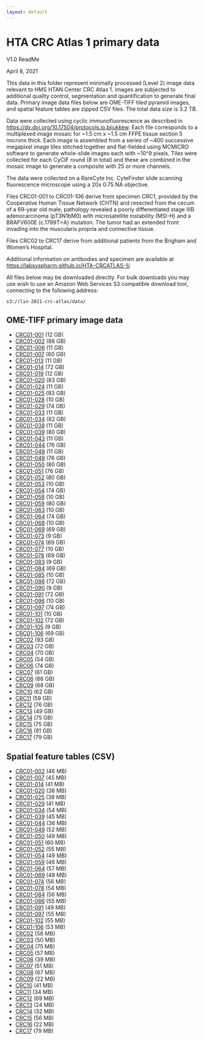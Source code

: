 ```yaml
---
layout: default
---
```


# HTA CRC Atlas 1 primary data

V1.0 ReadMe

April 8, 2021

This data in this folder represent minimally processed (Level 2) image data
relevant to HMS HTAN Center CRC Atlas 1. Images are subjected to additional
quality control, segmentation and quantification to generate final data. Primary
image data files below are OME-TIFF tiled pyramid images, and spatial feature
tables are zipped CSV files. The total data size is 3.2 TB.

Data were collected using cyclic immunofluorescence as described in
<https://dx.doi.org/10.17504/protocols.io.bjiukkew>. Each file corresponds to a
multiplexed image mosaic for ~1.5 cm x ~1.5 cm FFPE tissue section 5 microns
thick. Each image is assembled from a series of ~400 successive megapixel image
tiles stitched together and flat-fielded using MCMICRO software to generate
whole-slide images each with ~10^9 pixels. Tiles were collected for each CyCIF
round (8 in total) and these are combined in the mosaic image to generate a
composite with 25 or more channels.

The data were collected on a RareCyte Inc. CyteFinder slide scanning
fluorescence microscope using a 20x 0.75 NA objective.

Files CRC01-001 to CRC01-106 derive from specimen CRC1, provided by the
Cooperative Human Tissue Network (CHTN) and resected from the cecum of a 69-year
old male; pathology revealed a poorly differentiated stage IIIB adenocarcinoma
(pT3N1bM0) with microsatellite instability (MSI-H) and a BRAFV600E (c.1799T>A)
mutation. The tumor had an extended front invading into the muscularis propria
and connective tissue.

Files CRC02 to CRC17 derive from additional patients from the Brigham and
Women’s Hospital.

Additional information on antibodies and specimen are available at
<https://labsyspharm.github.io/HTA-CRCATLAS-1/>.

All files below may be downloaded directly. For bulk downloads you may use wish
to use an Amazon Web Services S3 compatible download tool, connecting to the
following address:

`s3://lin-2021-crc-atlas/data/`

## OME-TIFF primary image data

* [CRC01-001](https://lin-2021-crc-atlas.s3.amazonaws.com/data/WD-76845-001.ome.tif) (12 GB)
* [CRC01-002](https://lin-2021-crc-atlas.s3.amazonaws.com/data/WD-76845-002.ome.tif) (88 GB)
* [CRC01-006](https://lin-2021-crc-atlas.s3.amazonaws.com/data/WD-76845-006.ome.tif) (11 GB)
* [CRC01-007](https://lin-2021-crc-atlas.s3.amazonaws.com/data/WD-76845-007.ome.tif) (80 GB)
* [CRC01-013](https://lin-2021-crc-atlas.s3.amazonaws.com/data/WD-76845-013.ome.tif) (11 GB)
* [CRC01-014](https://lin-2021-crc-atlas.s3.amazonaws.com/data/WD-76845-014.ome.tif) (72 GB)
* [CRC01-019](https://lin-2021-crc-atlas.s3.amazonaws.com/data/WD-76845-019.ome.tif) (12 GB)
* [CRC01-020](https://lin-2021-crc-atlas.s3.amazonaws.com/data/WD-76845-020.ome.tif) (83 GB)
* [CRC01-024](https://lin-2021-crc-atlas.s3.amazonaws.com/data/WD-76845-024.ome.tif) (11 GB)
* [CRC01-025](https://lin-2021-crc-atlas.s3.amazonaws.com/data/WD-76845-025.ome.tif) (83 GB)
* [CRC01-028](https://lin-2021-crc-atlas.s3.amazonaws.com/data/WD-76845-028.ome.tif) (10 GB)
* [CRC01-029](https://lin-2021-crc-atlas.s3.amazonaws.com/data/WD-76845-029.ome.tif) (74 GB)
* [CRC01-033](https://lin-2021-crc-atlas.s3.amazonaws.com/data/WD-76845-033.ome.tif) (11 GB)
* [CRC01-034](https://lin-2021-crc-atlas.s3.amazonaws.com/data/WD-76845-034.ome.tif) (82 GB)
* [CRC01-038](https://lin-2021-crc-atlas.s3.amazonaws.com/data/WD-76845-038.ome.tif) (11 GB)
* [CRC01-039](https://lin-2021-crc-atlas.s3.amazonaws.com/data/WD-76845-039.ome.tif) (80 GB)
* [CRC01-043](https://lin-2021-crc-atlas.s3.amazonaws.com/data/WD-76845-043.ome.tif) (11 GB)
* [CRC01-044](https://lin-2021-crc-atlas.s3.amazonaws.com/data/WD-76845-044.ome.tif) (76 GB)
* [CRC01-048](https://lin-2021-crc-atlas.s3.amazonaws.com/data/WD-76845-048.ome.tif) (11 GB)
* [CRC01-049](https://lin-2021-crc-atlas.s3.amazonaws.com/data/WD-76845-049.ome.tif) (76 GB)
* [CRC01-050](https://lin-2021-crc-atlas.s3.amazonaws.com/data/WD-76845-050.ome.tif) (80 GB)
* [CRC01-051](https://lin-2021-crc-atlas.s3.amazonaws.com/data/WD-76845-051.ome.tif) (76 GB)
* [CRC01-052](https://lin-2021-crc-atlas.s3.amazonaws.com/data/WD-76845-052.ome.tif) (80 GB)
* [CRC01-053](https://lin-2021-crc-atlas.s3.amazonaws.com/data/WD-76845-053.ome.tif) (10 GB)
* [CRC01-054](https://lin-2021-crc-atlas.s3.amazonaws.com/data/WD-76845-054.ome.tif) (74 GB)
* [CRC01-058](https://lin-2021-crc-atlas.s3.amazonaws.com/data/WD-76845-058.ome.tif) (10 GB)
* [CRC01-059](https://lin-2021-crc-atlas.s3.amazonaws.com/data/WD-76845-059.ome.tif) (80 GB)
* [CRC01-063](https://lin-2021-crc-atlas.s3.amazonaws.com/data/WD-76845-063.ome.tif) (10 GB)
* [CRC01-064](https://lin-2021-crc-atlas.s3.amazonaws.com/data/WD-76845-064.ome.tif) (74 GB)
* [CRC01-068](https://lin-2021-crc-atlas.s3.amazonaws.com/data/WD-76845-068.ome.tif) (10 GB)
* [CRC01-069](https://lin-2021-crc-atlas.s3.amazonaws.com/data/WD-76845-069.ome.tif) (69 GB)
* [CRC01-073](https://lin-2021-crc-atlas.s3.amazonaws.com/data/WD-76845-073.ome.tif) (9 GB)
* [CRC01-074](https://lin-2021-crc-atlas.s3.amazonaws.com/data/WD-76845-074.ome.tif) (69 GB)
* [CRC01-077](https://lin-2021-crc-atlas.s3.amazonaws.com/data/WD-76845-077.ome.tif) (10 GB)
* [CRC01-078](https://lin-2021-crc-atlas.s3.amazonaws.com/data/WD-76845-078.ome.tif) (69 GB)
* [CRC01-083](https://lin-2021-crc-atlas.s3.amazonaws.com/data/WD-76845-083.ome.tif) (9 GB)
* [CRC01-084](https://lin-2021-crc-atlas.s3.amazonaws.com/data/WD-76845-084.ome.tif) (69 GB)
* [CRC01-085](https://lin-2021-crc-atlas.s3.amazonaws.com/data/WD-76845-085.ome.tif) (10 GB)
* [CRC01-086](https://lin-2021-crc-atlas.s3.amazonaws.com/data/WD-76845-086.ome.tif) (72 GB)
* [CRC01-090](https://lin-2021-crc-atlas.s3.amazonaws.com/data/WD-76845-090.ome.tif) (9 GB)
* [CRC01-091](https://lin-2021-crc-atlas.s3.amazonaws.com/data/WD-76845-091.ome.tif) (72 GB)
* [CRC01-096](https://lin-2021-crc-atlas.s3.amazonaws.com/data/WD-76845-096.ome.tif) (10 GB)
* [CRC01-097](https://lin-2021-crc-atlas.s3.amazonaws.com/data/WD-76845-097.ome.tif) (74 GB)
* [CRC01-101](https://lin-2021-crc-atlas.s3.amazonaws.com/data/WD-76845-101.ome.tif) (10 GB)
* [CRC01-102](https://lin-2021-crc-atlas.s3.amazonaws.com/data/WD-76845-102.ome.tif) (72 GB)
* [CRC01-105](https://lin-2021-crc-atlas.s3.amazonaws.com/data/WD-76845-105.ome.tif) (9 GB)
* [CRC01-106](https://lin-2021-crc-atlas.s3.amazonaws.com/data/WD-76845-106.ome.tif) (69 GB)
* [CRC02](https://lin-2021-crc-atlas.s3.amazonaws.com/data/CRC02.ome.tif) (93 GB)
* [CRC03](https://lin-2021-crc-atlas.s3.amazonaws.com/data/CRC03.ome.tif) (72 GB)
* [CRC04](https://lin-2021-crc-atlas.s3.amazonaws.com/data/CRC04.ome.tif) (70 GB)
* [CRC05](https://lin-2021-crc-atlas.s3.amazonaws.com/data/CRC05.ome.tif) (54 GB)
* [CRC06](https://lin-2021-crc-atlas.s3.amazonaws.com/data/CRC06.ome.tif) (74 GB)
* [CRC07](https://lin-2021-crc-atlas.s3.amazonaws.com/data/CRC07.ome.tif) (61 GB)
* [CRC08](https://lin-2021-crc-atlas.s3.amazonaws.com/data/CRC08.ome.tif) (86 GB)
* [CRC09](https://lin-2021-crc-atlas.s3.amazonaws.com/data/CRC09.ome.tif) (68 GB)
* [CRC10](https://lin-2021-crc-atlas.s3.amazonaws.com/data/CRC10.ome.tif) (62 GB)
* [CRC11](https://lin-2021-crc-atlas.s3.amazonaws.com/data/CRC11.ome.tif) (59 GB)
* [CRC12](https://lin-2021-crc-atlas.s3.amazonaws.com/data/CRC12.ome.tif) (76 GB)
* [CRC13](https://lin-2021-crc-atlas.s3.amazonaws.com/data/CRC13.ome.tif) (49 GB)
* [CRC14](https://lin-2021-crc-atlas.s3.amazonaws.com/data/CRC14.ome.tif) (75 GB)
* [CRC15](https://lin-2021-crc-atlas.s3.amazonaws.com/data/CRC15.ome.tif) (75 GB)
* [CRC16](https://lin-2021-crc-atlas.s3.amazonaws.com/data/CRC16.ome.tif) (81 GB)
* [CRC17](https://lin-2021-crc-atlas.s3.amazonaws.com/data/CRC17.ome.tif) (79 GB)

## Spatial feature tables (CSV)

* [CRC01-002](https://lin-2021-crc-atlas.s3.amazonaws.com/data/WD-76845-002-features.zip) (46 MB)
* [CRC01-007](https://lin-2021-crc-atlas.s3.amazonaws.com/data/WD-76845-007-features.zip) (45 MB)
* [CRC01-014](https://lin-2021-crc-atlas.s3.amazonaws.com/data/WD-76845-014-features.zip) (41 MB)
* [CRC01-020](https://lin-2021-crc-atlas.s3.amazonaws.com/data/WD-76845-020-features.zip) (38 MB)
* [CRC01-025](https://lin-2021-crc-atlas.s3.amazonaws.com/data/WD-76845-025-features.zip) (39 MB)
* [CRC01-029](https://lin-2021-crc-atlas.s3.amazonaws.com/data/WD-76845-029-features.zip) (41 MB)
* [CRC01-034](https://lin-2021-crc-atlas.s3.amazonaws.com/data/WD-76845-034-features.zip) (54 MB)
* [CRC01-039](https://lin-2021-crc-atlas.s3.amazonaws.com/data/WD-76845-039-features.zip) (45 MB)
* [CRC01-044](https://lin-2021-crc-atlas.s3.amazonaws.com/data/WD-76845-044-features.zip) (36 MB)
* [CRC01-049](https://lin-2021-crc-atlas.s3.amazonaws.com/data/WD-76845-049-features.zip) (52 MB)
* [CRC01-050](https://lin-2021-crc-atlas.s3.amazonaws.com/data/WD-76845-050-features.zip) (49 MB)
* [CRC01-051](https://lin-2021-crc-atlas.s3.amazonaws.com/data/WD-76845-051-features.zip) (60 MB)
* [CRC01-052](https://lin-2021-crc-atlas.s3.amazonaws.com/data/WD-76845-052-features.zip) (55 MB)
* [CRC01-054](https://lin-2021-crc-atlas.s3.amazonaws.com/data/WD-76845-054-features.zip) (49 MB)
* [CRC01-059](https://lin-2021-crc-atlas.s3.amazonaws.com/data/WD-76845-059-features.zip) (46 MB)
* [CRC01-064](https://lin-2021-crc-atlas.s3.amazonaws.com/data/WD-76845-064-features.zip) (57 MB)
* [CRC01-069](https://lin-2021-crc-atlas.s3.amazonaws.com/data/WD-76845-069-features.zip) (48 MB)
* [CRC01-074](https://lin-2021-crc-atlas.s3.amazonaws.com/data/WD-76845-074-features.zip) (56 MB)
* [CRC01-078](https://lin-2021-crc-atlas.s3.amazonaws.com/data/WD-76845-078-features.zip) (54 MB)
* [CRC01-084](https://lin-2021-crc-atlas.s3.amazonaws.com/data/WD-76845-084-features.zip) (56 MB)
* [CRC01-086](https://lin-2021-crc-atlas.s3.amazonaws.com/data/WD-76845-086-features.zip) (55 MB)
* [CRC01-091](https://lin-2021-crc-atlas.s3.amazonaws.com/data/WD-76845-091-features.zip) (49 MB)
* [CRC01-097](https://lin-2021-crc-atlas.s3.amazonaws.com/data/WD-76845-097-features.zip) (55 MB)
* [CRC01-102](https://lin-2021-crc-atlas.s3.amazonaws.com/data/WD-76845-102-features.zip) (55 MB)
* [CRC01-106](https://lin-2021-crc-atlas.s3.amazonaws.com/data/WD-76845-106-features.zip) (53 MB)
* [CRC02](https://lin-2021-crc-atlas.s3.amazonaws.com/data/CRC02-features.zip) (58 MB)
* [CRC03](https://lin-2021-crc-atlas.s3.amazonaws.com/data/CRC03-features.zip) (50 MB)
* [CRC04](https://lin-2021-crc-atlas.s3.amazonaws.com/data/CRC04-features.zip) (75 MB)
* [CRC05](https://lin-2021-crc-atlas.s3.amazonaws.com/data/CRC05-features.zip) (57 MB)
* [CRC06](https://lin-2021-crc-atlas.s3.amazonaws.com/data/CRC06-features.zip) (39 MB)
* [CRC07](https://lin-2021-crc-atlas.s3.amazonaws.com/data/CRC07-features.zip) (51 MB)
* [CRC08](https://lin-2021-crc-atlas.s3.amazonaws.com/data/CRC08-features.zip) (67 MB)
* [CRC09](https://lin-2021-crc-atlas.s3.amazonaws.com/data/CRC09-features.zip) (22 MB)
* [CRC10](https://lin-2021-crc-atlas.s3.amazonaws.com/data/CRC10-features.zip) (41 MB)
* [CRC11](https://lin-2021-crc-atlas.s3.amazonaws.com/data/CRC11-features.zip) (34 MB)
* [CRC12](https://lin-2021-crc-atlas.s3.amazonaws.com/data/CRC12-features.zip) (69 MB)
* [CRC13](https://lin-2021-crc-atlas.s3.amazonaws.com/data/CRC13-features.zip) (24 MB)
* [CRC14](https://lin-2021-crc-atlas.s3.amazonaws.com/data/CRC14-features.zip) (32 MB)
* [CRC15](https://lin-2021-crc-atlas.s3.amazonaws.com/data/CRC15-features.zip) (56 MB)
* [CRC16](https://lin-2021-crc-atlas.s3.amazonaws.com/data/CRC16-features.zip) (22 MB)
* [CRC17](https://lin-2021-crc-atlas.s3.amazonaws.com/data/CRC17-features.zip) (79 MB)
